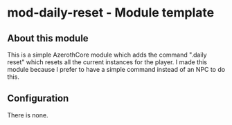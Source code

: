 # mod-daily-reset - Module template


## About this module
  
This is a simple AzerothCore module which adds the command ".daily reset" which resets all the current instances for the player. I made this module because I prefer to have a simple command instead of an NPC to do this.  
  
## Configuration  
  
There is none.

